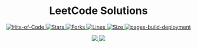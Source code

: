 <div align="center">
<h1>LeetCode Solutions</h1>
<p align="center">
<a href="https://github.com/SamirPaul1/LeetCode"> 
<img alt="Hits-of-Code" src="https://hitsofcode.com/github/SamirPaul1/LeetCode?branch=main"> 
<img alt="Stars" src="https://img.shields.io/github/stars/SamirPaul1/LeetCode"> 
<img alt="Forks" src="https://img.shields.io/github/forks/SamirPaul1/LeetCode"> 
<img alt="Lines" src="https://img.shields.io/tokei/lines/github/SamirPaul1/LeetCode"> 
<img alt="Size" src="https://img.shields.io/github/repo-size/SamirPaul1/LeetCode"> 
</a>
<a href="https://samirpaul1.github.io/LeetCode"><img alt="pages-build-deployment" src="https://github.com/SamirPaul1/LeetCode/actions/workflows/pages/pages-build-deployment/badge.svg"></a>
</p>
  
<small><a href="https://github.com/SamirPaul1"> <img src="https://komarev.com/ghpvc/?username=SamirPaul1"/> <img src="https://hits.sh/github.com/SamirPaul1.svg?label=Visitors&extraCount=20000&color=526afd&labelColor=0b861a"/> </a></small>
